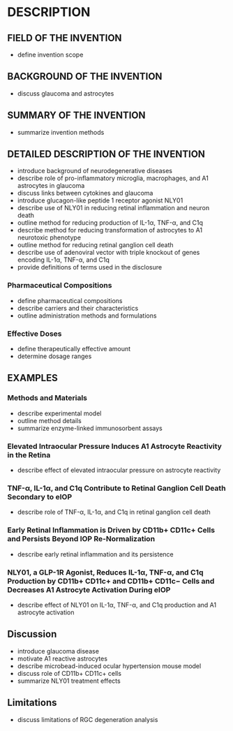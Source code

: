 # DESCRIPTION

## FIELD OF THE INVENTION

- define invention scope

## BACKGROUND OF THE INVENTION

- discuss glaucoma and astrocytes

## SUMMARY OF THE INVENTION

- summarize invention methods

## DETAILED DESCRIPTION OF THE INVENTION

- introduce background of neurodegenerative diseases
- describe role of pro-inflammatory microglia, macrophages, and A1 astrocytes in glaucoma
- discuss links between cytokines and glaucoma
- introduce glucagon-like peptide 1 receptor agonist NLY01
- describe use of NLY01 in reducing retinal inflammation and neuron death
- outline method for reducing production of IL-1α, TNF-α, and C1q
- describe method for reducing transformation of astrocytes to A1 neurotoxic phenotype
- outline method for reducing retinal ganglion cell death
- describe use of adenoviral vector with triple knockout of genes encoding IL-1α, TNF-α, and C1q
- provide definitions of terms used in the disclosure

### Pharmaceutical Compositions

- define pharmaceutical compositions
- describe carriers and their characteristics
- outline administration methods and formulations

### Effective Doses

- define therapeutically effective amount
- determine dosage ranges

## EXAMPLES

### Methods and Materials

- describe experimental model
- outline method details
- summarize enzyme-linked immunosorbent assays

### Elevated Intraocular Pressure Induces A1 Astrocyte Reactivity in the Retina

- describe effect of elevated intraocular pressure on astrocyte reactivity

### TNF-α, IL-1α, and C1q Contribute to Retinal Ganglion Cell Death Secondary to eIOP

- describe role of TNF-α, IL-1α, and C1q in retinal ganglion cell death

### Early Retinal Inflammation is Driven by CD11b+ CD11c+ Cells and Persists Beyond IOP Re-Normalization

- describe early retinal inflammation and its persistence

### NLY01, a GLP-1R Agonist, Reduces IL-1α, TNF-α, and C1q Production by CD11b+ CD11c+ and CD11b+ CD11c− Cells and Decreases A1 Astrocyte Activation During eIOP

- describe effect of NLY01 on IL-1α, TNF-α, and C1q production and A1 astrocyte activation

## Discussion

- introduce glaucoma disease
- motivate A1 reactive astrocytes
- describe microbead-induced ocular hypertension mouse model
- discuss role of CD11b+ CD11c+ cells
- summarize NLY01 treatment effects

## Limitations

- discuss limitations of RGC degeneration analysis

